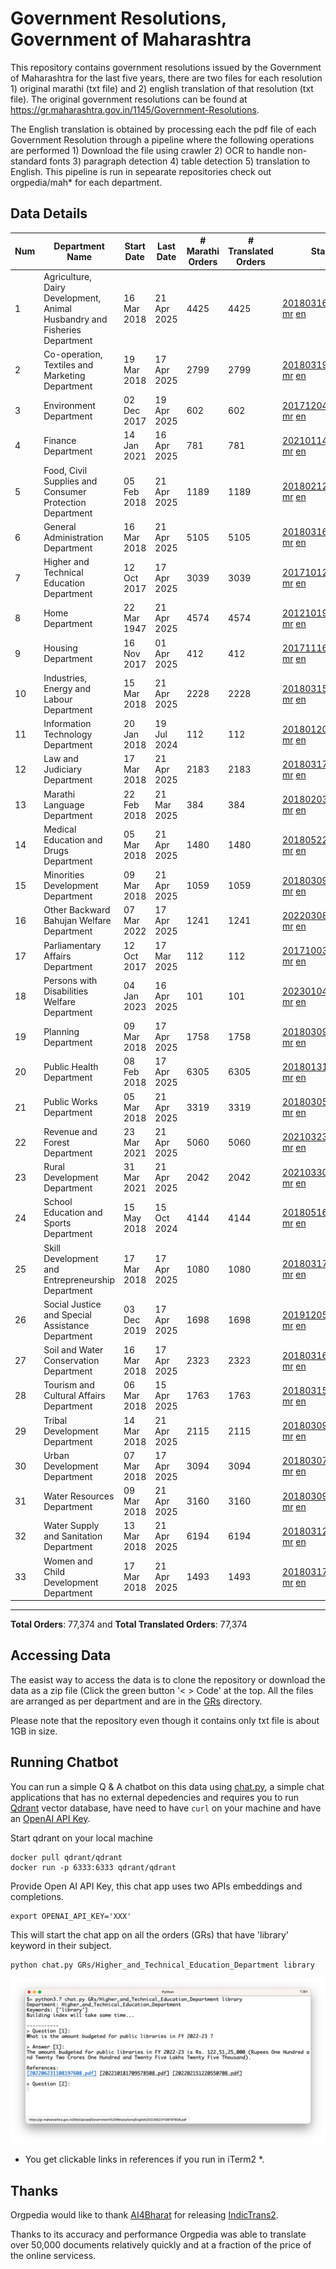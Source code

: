 # Government Resolutions, Government of Maharashtra

This repository contains government resolutions issued by the Government of Maharashtra for the last five years, there are two files for each resolution 1) original marathi (txt file) and 2) english translation of that resolution (txt file). The original government resolutions can be found at https://gr.maharashtra.gov.in/1145/Government-Resolutions.

The English translation is obtained by processing each the pdf file of each Government Resolution through a pipeline where the following operations are performed 1) Download the file using crawler 2) OCR to handle non-standard fonts 3) paragraph detection 4) table  detection 5) translation to English. This pipeline is run in sepearate repositories check out orgpedia/mah* for each department.


## Data Details

| Num | Department Name | Start Date | Last Date | # Marathi Orders | # Translated Orders | Starting Order | Last Order |
| --- | --------------- | ---------- | --------- | ---------------- | ------------------- | -------------- | ---------- |
| 1 | Agriculture, Dairy Development, Animal Husbandry and Fisheries Department | 16 Mar 2018 | 21 Apr 2025 | 4425 | 4425 | [201803161624182101.pdf](https://gr.maharashtra.gov.in/Site/Upload/Government%20Resolutions/English/201803161624182101.pdf) [mr](GRs/Agriculture,_Dairy_Development,_Animal_Husbandry_and_Fisheries_Department/201803161624182101.pdf.mr.txt) [en](GRs/Agriculture,_Dairy_Development,_Animal_Husbandry_and_Fisheries_Department/201803161624182101.pdf.en.txt) | [202504211748187701.pdf](https://gr.maharashtra.gov.in/Site/Upload/Government%20Resolutions/English/202504211748187701.pdf) [mr](GRs/Agriculture,_Dairy_Development,_Animal_Husbandry_and_Fisheries_Department/202504211748187701.pdf.mr.txt) [en](GRs/Agriculture,_Dairy_Development,_Animal_Husbandry_and_Fisheries_Department/202504211748187701.pdf.en.txt) |
| 2 | Co-operation, Textiles and Marketing Department | 19 Mar 2018 | 17 Apr 2025 | 2799 | 2799 | [201803191257576702.pdf](https://gr.maharashtra.gov.in/Site/Upload/Government%20Resolutions/English/201803191257576702.pdf) [mr](GRs/Co-operation,_Textiles_and_Marketing_Department/201803191257576702.pdf.mr.txt) [en](GRs/Co-operation,_Textiles_and_Marketing_Department/201803191257576702.pdf.en.txt) | [202504171251016802.pdf](https://gr.maharashtra.gov.in/Site/Upload/Government%20Resolutions/English/202504171251016802.pdf) [mr](GRs/Co-operation,_Textiles_and_Marketing_Department/202504171251016802.pdf.mr.txt) [en](GRs/Co-operation,_Textiles_and_Marketing_Department/202504171251016802.pdf.en.txt) |
| 3 | Environment Department | 02 Dec 2017 | 19 Apr 2025 | 602 | 602 | [201712041147216904.pdf](https://gr.maharashtra.gov.in/Site/Upload/Government%20Resolutions/English/201712041147216904.pdf) [mr](GRs/Environment_Department/201712041147216904.pdf.mr.txt) [en](GRs/Environment_Department/201712041147216904.pdf.en.txt) | [202504191622441904.pdf](https://gr.maharashtra.gov.in/Site/Upload/Government%20Resolutions/English/202504191622441904.pdf) [mr](GRs/Environment_Department/202504191622441904.pdf.mr.txt) [en](GRs/Environment_Department/202504191622441904.pdf.en.txt) |
| 4 | Finance Department | 14 Jan 2021 | 16 Apr 2025 | 781 | 781 | [202101141237329905.pdf](https://gr.maharashtra.gov.in/Site/Upload/Government%20Resolutions/English/202101141237329905.pdf) [mr](GRs/Finance_Department/202101141237329905.pdf.mr.txt) [en](GRs/Finance_Department/202101141237329905.pdf.en.txt) | [202504161517537805.pdf](https://gr.maharashtra.gov.in/Site/Upload/Government%20Resolutions/English/202504161517537805.pdf) [mr](GRs/Finance_Department/202504161517537805.pdf.mr.txt) [en](GRs/Finance_Department/202504161517537805.pdf.en.txt) |
| 5 | Food, Civil Supplies and Consumer Protection Department | 05 Feb 2018 | 21 Apr 2025 | 1189 | 1189 | [201802121244545806.pdf](https://gr.maharashtra.gov.in/Site/Upload/Government%20Resolutions/English/201802121244545806.pdf) [mr](GRs/Food,_Civil_Supplies_and_Consumer_Protection_Department/201802121244545806.pdf.mr.txt) [en](GRs/Food,_Civil_Supplies_and_Consumer_Protection_Department/201802121244545806.pdf.en.txt) | [202504211151173606.pdf](https://gr.maharashtra.gov.in/Site/Upload/Government%20Resolutions/English/202504211151173606.pdf) [mr](GRs/Food,_Civil_Supplies_and_Consumer_Protection_Department/202504211151173606.pdf.mr.txt) [en](GRs/Food,_Civil_Supplies_and_Consumer_Protection_Department/202504211151173606.pdf.en.txt) |
| 6 | General Administration Department | 16 Mar 2018 | 21 Apr 2025 | 5105 | 5105 | [201803161224022707.pdf](https://gr.maharashtra.gov.in/Site/Upload/Government%20Resolutions/English/201803161224022707.pdf) [mr](GRs/General_Administration_Department/201803161224022707.pdf.mr.txt) [en](GRs/General_Administration_Department/201803161224022707.pdf.en.txt) | [202504211813060807.pdf](https://gr.maharashtra.gov.in/Site/Upload/Government%20Resolutions/English/202504211813060807...pdf) [mr](GRs/General_Administration_Department/202504211813060807.pdf.mr.txt) [en](GRs/General_Administration_Department/202504211813060807.pdf.en.txt) |
| 7 | Higher and Technical Education Department | 12 Oct 2017 | 17 Apr 2025 | 3039 | 3039 | [201710121514029708.pdf](https://gr.maharashtra.gov.in/Site/Upload/Government%20Resolutions/English/201710121514029708.pdf) [mr](GRs/Higher_and_Technical_Education_Department/201710121514029708.pdf.mr.txt) [en](GRs/Higher_and_Technical_Education_Department/201710121514029708.pdf.en.txt) | [202504172034328808.pdf](https://gr.maharashtra.gov.in/Site/Upload/Government%20Resolutions/English/202504172034328808.pdf) [mr](GRs/Higher_and_Technical_Education_Department/202504172034328808.pdf.mr.txt) [en](GRs/Higher_and_Technical_Education_Department/202504172034328808.pdf.en.txt) |
| 8 | Home Department | 22 Mar 1947 | 21 Apr 2025 | 4574 | 4574 | [201210191648552129.pdf](https://gr.maharashtra.gov.in/Site/Upload/Government%20Resolutions/English/201210191648552129.pdf) [mr](GRs/Home_Department/201210191648552129.pdf.mr.txt) [en](GRs/Home_Department/201210191648552129.pdf.en.txt) | [202504211818365229.pdf](https://gr.maharashtra.gov.in/Site/Upload/Government%20Resolutions/English/202504211818365229.pdf) [mr](GRs/Home_Department/202504211818365229.pdf.mr.txt) [en](GRs/Home_Department/202504211818365229.pdf.en.txt) |
| 9 | Housing Department | 16 Nov 2017 | 01 Apr 2025 | 412 | 412 | [201711161447076609.pdf](https://gr.maharashtra.gov.in/Site/Upload/Government%20Resolutions/English/201711161447076609.pdf) [mr](GRs/Housing_Department/201711161447076609.pdf.mr.txt) [en](GRs/Housing_Department/201711161447076609.pdf.en.txt) | [202504011551585009.pdf](https://gr.maharashtra.gov.in/Site/Upload/Government%20Resolutions/English/202504011551585009.pdf) [mr](GRs/Housing_Department/202504011551585009.pdf.mr.txt) [en](GRs/Housing_Department/202504011551585009.pdf.en.txt) |
| 10 | Industries, Energy and Labour Department | 15 Mar 2018 | 21 Apr 2025 | 2228 | 2228 | [201803151204055010.pdf](https://gr.maharashtra.gov.in/Site/Upload/Government%20Resolutions/English/201803151204055010.pdf) [mr](GRs/Industries,_Energy_and_Labour_Department/201803151204055010.pdf.mr.txt) [en](GRs/Industries,_Energy_and_Labour_Department/201803151204055010.pdf.en.txt) | [202504211520585010.pdf](https://gr.maharashtra.gov.in/Site/Upload/Government%20Resolutions/English/202504211520585010.pdf) [mr](GRs/Industries,_Energy_and_Labour_Department/202504211520585010.pdf.mr.txt) [en](GRs/Industries,_Energy_and_Labour_Department/202504211520585010.pdf.en.txt) |
| 11 | Information Technology Department | 20 Jan 2018 | 19 Jul 2024 | 112 | 112 | [201801201843024511.pdf](https://gr.maharashtra.gov.in/Site/Upload/Government%20Resolutions/English/201801201843024511.pdf) [mr](GRs/Information_Technology_Department/201801201843024511.pdf.mr.txt) [en](GRs/Information_Technology_Department/201801201843024511.pdf.en.txt) | [202407191742379111.pdf](https://gr.maharashtra.gov.in/Site/Upload/Government%20Resolutions/English/202407191742379111.pdf) [mr](GRs/Information_Technology_Department/202407191742379111.pdf.mr.txt) [en](GRs/Information_Technology_Department/202407191742379111.pdf.en.txt) |
| 12 | Law and Judiciary Department | 17 Mar 2018 | 21 Apr 2025 | 2183 | 2183 | [201803171129290212.pdf](https://gr.maharashtra.gov.in/Site/Upload/Government%20Resolutions/English/201803171129290212.pdf) [mr](GRs/Law_and_Judiciary_Department/201803171129290212.pdf.mr.txt) [en](GRs/Law_and_Judiciary_Department/201803171129290212.pdf.en.txt) | [202504211856346612.pdf](https://gr.maharashtra.gov.in/Site/Upload/Government%20Resolutions/English/202504211856346612.pdf) [mr](GRs/Law_and_Judiciary_Department/202504211856346612.pdf.mr.txt) [en](GRs/Law_and_Judiciary_Department/202504211856346612.pdf.en.txt) |
| 13 | Marathi Language Department | 22 Feb 2018 | 21 Mar 2025 | 384 | 384 | [201802031549154233.pdf](https://gr.maharashtra.gov.in/Site/Upload/Government%20Resolutions/English/201802031549154233.pdf) [mr](GRs/Marathi_Language_Department/201802031549154233.pdf.mr.txt) [en](GRs/Marathi_Language_Department/201802031549154233.pdf.en.txt) | [202503211701294433.pdf](https://gr.maharashtra.gov.in/Site/Upload/Government%20Resolutions/English/202503211701294433.pdf) [mr](GRs/Marathi_Language_Department/202503211701294433.pdf.mr.txt) [en](GRs/Marathi_Language_Department/202503211701294433.pdf.en.txt) |
| 14 | Medical Education and Drugs Department | 05 Mar 2018 | 21 Apr 2025 | 1480 | 1480 | [201805221424292513.pdf](https://gr.maharashtra.gov.in/Site/Upload/Government%20Resolutions/English/201805221424292513.pdf) [mr](GRs/Medical_Education_and_Drugs_Department/201805221424292513.pdf.mr.txt) [en](GRs/Medical_Education_and_Drugs_Department/201805221424292513.pdf.en.txt) | [202504211208486613.pdf](https://gr.maharashtra.gov.in/Site/Upload/Government%20Resolutions/English/202504211208486613.pdf) [mr](GRs/Medical_Education_and_Drugs_Department/202504211208486613.pdf.mr.txt) [en](GRs/Medical_Education_and_Drugs_Department/202504211208486613.pdf.en.txt) |
| 15 | Minorities Development Department | 09 Mar 2018 | 21 Apr 2025 | 1059 | 1059 | [201803091218355314.pdf](https://gr.maharashtra.gov.in/Site/Upload/Government%20Resolutions/English/201803091218355314.pdf) [mr](GRs/Minorities_Development_Department/201803091218355314.pdf.mr.txt) [en](GRs/Minorities_Development_Department/201803091218355314.pdf.en.txt) | [202504211505228914.pdf](https://gr.maharashtra.gov.in/Site/Upload/Government%20Resolutions/English/202504211505228914.pdf) [mr](GRs/Minorities_Development_Department/202504211505228914.pdf.mr.txt) [en](GRs/Minorities_Development_Department/202504211505228914.pdf.en.txt) |
| 16 | Other Backward Bahujan Welfare Department | 07 Mar 2022 | 17 Apr 2025 | 1241 | 1241 | [202203081752439334.pdf](https://gr.maharashtra.gov.in/Site/Upload/Government%20Resolutions/English/202203081752439334.pdf) [mr](GRs/Other_Backward_Bahujan_Welfare_Department/202203081752439334.pdf.mr.txt) [en](GRs/Other_Backward_Bahujan_Welfare_Department/202203081752439334.pdf.en.txt) | [202504171840442934.pdf](https://gr.maharashtra.gov.in/Site/Upload/Government%20Resolutions/English/202504171840442934.pdf) [mr](GRs/Other_Backward_Bahujan_Welfare_Department/202504171840442934.pdf.mr.txt) [en](GRs/Other_Backward_Bahujan_Welfare_Department/202504171840442934.pdf.en.txt) |
| 17 | Parliamentary Affairs Department | 12 Oct 2017 | 17 Mar 2025 | 112 | 112 | [201710031642378615.pdf](https://gr.maharashtra.gov.in/Site/Upload/Government%20Resolutions/English/201710031642378615.pdf) [mr](GRs/Parliamentary_Affairs_Department/201710031642378615.pdf.mr.txt) [en](GRs/Parliamentary_Affairs_Department/201710031642378615.pdf.en.txt) | [202503171104518215.pdf](https://gr.maharashtra.gov.in/Site/Upload/Government%20Resolutions/English/202503171104518215.pdf) [mr](GRs/Parliamentary_Affairs_Department/202503171104518215.pdf.mr.txt) [en](GRs/Parliamentary_Affairs_Department/202503171104518215.pdf.en.txt) |
| 18 | Persons with Disabilities Welfare Department | 04 Jan 2023 | 16 Apr 2025 | 101 | 101 | [202301041906309635.pdf](https://gr.maharashtra.gov.in/Site/Upload/Government%20Resolutions/English/202301041906309635.pdf) [mr](GRs/Persons_with_Disabilities_Welfare_Department/202301041906309635.pdf.mr.txt) [en](GRs/Persons_with_Disabilities_Welfare_Department/202301041906309635.pdf.en.txt) | [202504161612029335.pdf](https://gr.maharashtra.gov.in/Site/Upload/Government%20Resolutions/English/202504161612029335.pdf) [mr](GRs/Persons_with_Disabilities_Welfare_Department/202504161612029335.pdf.mr.txt) [en](GRs/Persons_with_Disabilities_Welfare_Department/202504161612029335.pdf.en.txt) |
| 19 | Planning Department | 09 Mar 2018 | 17 Apr 2025 | 1758 | 1758 | [201803091441032716.pdf](https://gr.maharashtra.gov.in/Site/Upload/Government%20Resolutions/English/201803091441032716.pdf) [mr](GRs/Planning_Department/201803091441032716.pdf.mr.txt) [en](GRs/Planning_Department/201803091441032716.pdf.en.txt) | [202504171543366916.pdf](https://gr.maharashtra.gov.in/Site/Upload/Government%20Resolutions/English/202504171543366916.pdf) [mr](GRs/Planning_Department/202504171543366916.pdf.mr.txt) [en](GRs/Planning_Department/202504171543366916.pdf.en.txt) |
| 20 | Public Health Department | 08 Feb 2018 | 17 Apr 2025 | 6305 | 6305 | [201801311722275417.pdf](https://gr.maharashtra.gov.in/Site/Upload/Government%20Resolutions/English/201801311722275417.pdf) [mr](GRs/Public_Health_Department/201801311722275417.pdf.mr.txt) [en](GRs/Public_Health_Department/201801311722275417.pdf.en.txt) | [202504171821474317.pdf](https://gr.maharashtra.gov.in/Site/Upload/Government%20Resolutions/English/202504171821474317.pdf) [mr](GRs/Public_Health_Department/202504171821474317.pdf.mr.txt) [en](GRs/Public_Health_Department/202504171821474317.pdf.en.txt) |
| 21 | Public Works Department | 05 Mar 2018 | 21 Apr 2025 | 3319 | 3319 | [201803051515468118.pdf](https://gr.maharashtra.gov.in/Site/Upload/Government%20Resolutions/English/201803051515468118.pdf) [mr](GRs/Public_Works_Department/201803051515468118.pdf.mr.txt) [en](GRs/Public_Works_Department/201803051515468118.pdf.en.txt) | [202504211714376418.pdf](https://gr.maharashtra.gov.in/Site/Upload/Government%20Resolutions/English/202504211714376418.pdf) [mr](GRs/Public_Works_Department/202504211714376418.pdf.mr.txt) [en](GRs/Public_Works_Department/202504211714376418.pdf.en.txt) |
| 22 | Revenue and Forest Department | 23 Mar 2021 | 21 Apr 2025 | 5060 | 5060 | [202103231328393119.pdf](https://gr.maharashtra.gov.in/Site/Upload/Government%20Resolutions/English/202103231328393119.pdf) [mr](GRs/Revenue_and_Forest_Department/202103231328393119.pdf.mr.txt) [en](GRs/Revenue_and_Forest_Department/202103231328393119.pdf.en.txt) | [202504211852014719.pdf](https://gr.maharashtra.gov.in/Site/Upload/Government%20Resolutions/English/202504211852014719.pdf) [mr](GRs/Revenue_and_Forest_Department/202504211852014719.pdf.mr.txt) [en](GRs/Revenue_and_Forest_Department/202504211852014719.pdf.en.txt) |
| 23 | Rural Development Department | 31 Mar 2021 | 21 Apr 2025 | 2042 | 2042 | [202103301021181120.pdf](https://gr.maharashtra.gov.in/Site/Upload/Government%20Resolutions/English/202103301021181120.pdf) [mr](GRs/Rural_Development_Department/202103301021181120.pdf.mr.txt) [en](GRs/Rural_Development_Department/202103301021181120.pdf.en.txt) | [202504211136102020.pdf](https://gr.maharashtra.gov.in/Site/Upload/Government%20Resolutions/English/202504211136102020.pdf) [mr](GRs/Rural_Development_Department/202504211136102020.pdf.mr.txt) [en](GRs/Rural_Development_Department/202504211136102020.pdf.en.txt) |
| 24 | School Education and Sports Department | 15 May 2018 | 15 Oct 2024 | 4144 | 4144 | [201805161114241221.pdf](https://gr.maharashtra.gov.in/Site/Upload/Government%20Resolutions/English/201805161114241221.pdf) [mr](GRs/School_Education_and_Sports_Department/201805161114241221.pdf.mr.txt) [en](GRs/School_Education_and_Sports_Department/201805161114241221.pdf.en.txt) | [202410152127537021.pdf](https://gr.maharashtra.gov.in/Site/Upload/Government%20Resolutions/English/202410152127537021.pdf) [mr](GRs/School_Education_and_Sports_Department/202410152127537021.pdf.mr.txt) [en](GRs/School_Education_and_Sports_Department/202410152127537021.pdf.en.txt) |
| 25 | Skill Development and Entrepreneurship Department | 17 Mar 2018 | 17 Apr 2025 | 1080 | 1080 | [201803171322099003.pdf](https://gr.maharashtra.gov.in/Site/Upload/Government%20Resolutions/English/201803171322099003.pdf) [mr](GRs/Skill_Development_and_Entrepreneurship_Department/201803171322099003.pdf.mr.txt) [en](GRs/Skill_Development_and_Entrepreneurship_Department/201803171322099003.pdf.en.txt) | [202504171726389603.pdf](https://gr.maharashtra.gov.in/Site/Upload/Government%20Resolutions/English/202504171726389603.pdf) [mr](GRs/Skill_Development_and_Entrepreneurship_Department/202504171726389603.pdf.mr.txt) [en](GRs/Skill_Development_and_Entrepreneurship_Department/202504171726389603.pdf.en.txt) |
| 26 | Social Justice and Special Assistance Department | 03 Dec 2019 | 17 Apr 2025 | 1698 | 1698 | [201912051107011622.pdf](https://gr.maharashtra.gov.in/Site/Upload/Government%20Resolutions/English/201912051107011622.pdf) [mr](GRs/Social_Justice_and_Special_Assistance_Department/201912051107011622.pdf.mr.txt) [en](GRs/Social_Justice_and_Special_Assistance_Department/201912051107011622.pdf.en.txt) | [202504171624578122.pdf](https://gr.maharashtra.gov.in/Site/Upload/Government%20Resolutions/English/202504171624578122.pdf) [mr](GRs/Social_Justice_and_Special_Assistance_Department/202504171624578122.pdf.mr.txt) [en](GRs/Social_Justice_and_Special_Assistance_Department/202504171624578122.pdf.en.txt) |
| 27 | Soil and Water Conservation Department | 16 Mar 2018 | 17 Apr 2025 | 2323 | 2323 | [201803161247582426.pdf](https://gr.maharashtra.gov.in/Site/Upload/Government%20Resolutions/English/201803161247582426.pdf) [mr](GRs/Soil_and_Water_Conservation_Department/201803161247582426.pdf.mr.txt) [en](GRs/Soil_and_Water_Conservation_Department/201803161247582426.pdf.en.txt) | [202504171900593326.pdf](https://gr.maharashtra.gov.in/Site/Upload/Government%20Resolutions/English/202504171900593326.pdf) [mr](GRs/Soil_and_Water_Conservation_Department/202504171900593326.pdf.mr.txt) [en](GRs/Soil_and_Water_Conservation_Department/202504171900593326.pdf.en.txt) |
| 28 | Tourism and Cultural Affairs Department | 06 Mar 2018 | 15 Apr 2025 | 1763 | 1763 | [201803151055091823.pdf](https://gr.maharashtra.gov.in/Site/Upload/Government%20Resolutions/English/201803151055091823.pdf) [mr](GRs/Tourism_and_Cultural_Affairs_Department/201803151055091823.pdf.mr.txt) [en](GRs/Tourism_and_Cultural_Affairs_Department/201803151055091823.pdf.en.txt) | [202504151646150423.pdf](https://gr.maharashtra.gov.in/Site/Upload/Government%20Resolutions/English/202504151646150423.pdf) [mr](GRs/Tourism_and_Cultural_Affairs_Department/202504151646150423.pdf.mr.txt) [en](GRs/Tourism_and_Cultural_Affairs_Department/202504151646150423.pdf.en.txt) |
| 29 | Tribal Development Department | 14 Mar 2018 | 21 Apr 2025 | 2115 | 2115 | [201803091105184924.pdf](https://gr.maharashtra.gov.in/Site/Upload/Government%20Resolutions/English/201803091105184924.pdf) [mr](GRs/Tribal_Development_Department/201803091105184924.pdf.mr.txt) [en](GRs/Tribal_Development_Department/201803091105184924.pdf.en.txt) | [202504211209106124.pdf](https://gr.maharashtra.gov.in/Site/Upload/Government%20Resolutions/English/202504211209106124.pdf) [mr](GRs/Tribal_Development_Department/202504211209106124.pdf.mr.txt) [en](GRs/Tribal_Development_Department/202504211209106124.pdf.en.txt) |
| 30 | Urban Development Department | 07 Mar 2018 | 17 Apr 2025 | 3094 | 3094 | [201803071203178325.pdf](https://gr.maharashtra.gov.in/Site/Upload/Government%20Resolutions/English/201803071203178325.pdf) [mr](GRs/Urban_Development_Department/201803071203178325.pdf.mr.txt) [en](GRs/Urban_Development_Department/201803071203178325.pdf.en.txt) | [202504171711264125.pdf](https://gr.maharashtra.gov.in/Site/Upload/Government%20Resolutions/English/202504171711264125.pdf) [mr](GRs/Urban_Development_Department/202504171711264125.pdf.mr.txt) [en](GRs/Urban_Development_Department/202504171711264125.pdf.en.txt) |
| 31 | Water Resources Department | 09 Mar 2018 | 21 Apr 2025 | 3160 | 3160 | [201803091034435527.pdf](https://gr.maharashtra.gov.in/Site/Upload/Government%20Resolutions/English/201803091034435527.pdf) [mr](GRs/Water_Resources_Department/201803091034435527.pdf.mr.txt) [en](GRs/Water_Resources_Department/201803091034435527.pdf.en.txt) | [202504211805594127.pdf](https://gr.maharashtra.gov.in/Site/Upload/Government%20Resolutions/English/202504211805594127.pdf) [mr](GRs/Water_Resources_Department/202504211805594127.pdf.mr.txt) [en](GRs/Water_Resources_Department/202504211805594127.pdf.en.txt) |
| 32 | Water Supply and Sanitation Department | 13 Mar 2018 | 21 Apr 2025 | 6194 | 6194 | [201803121414108428.pdf](https://gr.maharashtra.gov.in/Site/Upload/Government%20Resolutions/English/201803121414108428.pdf) [mr](GRs/Water_Supply_and_Sanitation_Department/201803121414108428.pdf.mr.txt) [en](GRs/Water_Supply_and_Sanitation_Department/201803121414108428.pdf.en.txt) | [202504211148277728.pdf](https://gr.maharashtra.gov.in/Site/Upload/Government%20Resolutions/English/202504211148277728.pdf) [mr](GRs/Water_Supply_and_Sanitation_Department/202504211148277728.pdf.mr.txt) [en](GRs/Water_Supply_and_Sanitation_Department/202504211148277728.pdf.en.txt) |
| 33 | Women and Child Development Department | 17 Mar 2018 | 21 Apr 2025 | 1493 | 1493 | [201803171539444330.pdf](https://gr.maharashtra.gov.in/Site/Upload/Government%20Resolutions/English/201803171539444330.pdf) [mr](GRs/Women_and_Child_Development_Department/201803171539444330.pdf.mr.txt) [en](GRs/Women_and_Child_Development_Department/201803171539444330.pdf.en.txt) | [202504211440084230.pdf](https://gr.maharashtra.gov.in/Site/Upload/Government%20Resolutions/English/202504211440084230.pdf) [mr](GRs/Women_and_Child_Development_Department/202504211440084230.pdf.mr.txt) [en](GRs/Women_and_Child_Development_Department/202504211440084230.pdf.en.txt) |
----------------------------------------------------------------------------------------------------

**Total Orders**: 77,374 and **Total Translated Orders**: 77,374
## Accessing Data

The easist way to access the data is to clone the repository or download the data as a zip file (Click the green button '< > Code' at the top. All the files are arranged as per department and are in the [GRs](GRs) directory.

Please note that the repository even though it contains only txt file is about 1GB in size.

## Running Chatbot

You can run a simple Q & A chatbot on this data using [chat.py](chat.py), a simple chat applications that has no external depedencies and requires you to run [Qdrant](https://qdrant.tech/) vector database, have need to have `curl` on your machine and have an [OpenAI API Key](https://help.openai.com/en/articles/4936850-where-do-i-find-my-secret-api-key).

Start qdrant on your local machine
```shell
docker pull qdrant/qdrant
docker run -p 6333:6333 qdrant/qdrant
```

Provide Open AI API Key, this chat app uses two APIs embeddings and completions.
```shell
export OPENAI_API_KEY='XXX'
```

This will start the chat app on all the orders (GRs) that have 'library' keyword in their subject.

```shell
python chat.py GRs/Higher_and_Technical_Education_Department library
```

![screenshot of running chat.py](screenshot.png)

* You get clickable links in references if you run in iTerm2 *.

## Thanks

Orgpedia would like to thank [AI4Bharat](https://ai4bharat.iitm.ac.in/) for releasing [IndicTrans2](https://github.com/AI4Bharat/IndicTrans2).

Thanks to its accuracy and performance Orgpedia was able to translate over 50,000 documents relatively quickly and at a fraction of the price of the online servicess.

